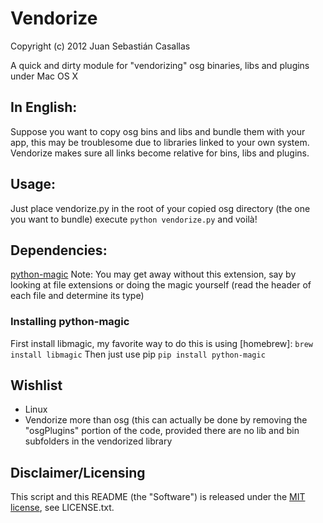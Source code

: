 # Vendorize
Copyright (c) 2012 Juan Sebastián Casallas 

A quick and dirty module for "vendorizing" osg binaries, libs and plugins under Mac OS X

## In English:
Suppose you want to copy osg bins and libs and bundle them with your app, this may be
troublesome due to libraries linked to your own system. Vendorize makes sure all links
become relative for bins, libs and plugins.

## Usage:
Just place vendorize.py in the root of your copied osg directory (the one you want to bundle)
execute `python vendorize.py` and voilà!

## Dependencies:
[python-magic](https://github.com/ahupp/python-magic)
Note: You may get away without this extension, say by looking at file extensions or doing
the magic yourself (read the header of each file and determine its type)

### Installing python-magic
First install libmagic, my favorite way to do this is using [homebrew]:
`brew install libmagic`
Then just use pip
`pip install python-magic`

## Wishlist
- Linux
- Vendorize more than osg (this can actually be done by removing the "osgPlugins"
portion of the code, provided there are no lib and bin subfolders in the vendorized library

## Disclaimer/Licensing
This script and this README (the "Software") is released under the 
[MIT license](http://www.opensource.org/licenses/mit-license.php), see LICENSE.txt.